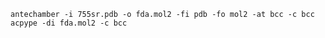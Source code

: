     antechamber -i 755sr.pdb -o fda.mol2 -fi pdb -fo mol2 -at bcc -c bcc
    acpype -di fda.mol2 -c bcc
